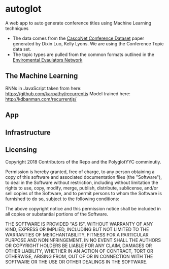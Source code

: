 # autoglot
A web app to auto generate conference titles using Machine Learning techniques

* The data comes from the [CascoNet Conference Dataset](https://arxiv.org/abs/1706.09485) paper generated by Dixin Luo, Kelly Lyons.
We are using the Conference Topic data set.
* The topic types are pulled from the common formats outlined in the [Enviromental Evaulators Network](http://www.environmentalevaluators.net/ideas-for-designing-and-leading-sessions/)

## The Machine Learning

RNNs in JavaScript taken from here: https://github.com/karpathy/recurrentjs
Model trained here: http://kdbanman.com/recurrentjs/

## App
## Infrastructure
## Licensing
Copyright 2018 Contributors of the Repo and the PolyglotYYC comminutiy.

Permission is hereby granted, free of charge, to any person obtaining a copy of this software and associated documentation files (the "Software"), to deal in the Software without restriction, including without limitation the rights to use, copy, modify, merge, publish, distribute, sublicense, and/or sell copies of the Software, and to permit persons to whom the Software is furnished to do so, subject to the following conditions:

The above copyright notice and this permission notice shall be included in all copies or substantial portions of the Software.

THE SOFTWARE IS PROVIDED "AS IS", WITHOUT WARRANTY OF ANY KIND, EXPRESS OR IMPLIED, INCLUDING BUT NOT LIMITED TO THE WARRANTIES OF MERCHANTABILITY, FITNESS FOR A PARTICULAR PURPOSE AND NONINFRINGEMENT. IN NO EVENT SHALL THE AUTHORS OR COPYRIGHT HOLDERS BE LIABLE FOR ANY CLAIM, DAMAGES OR OTHER LIABILITY, WHETHER IN AN ACTION OF CONTRACT, TORT OR OTHERWISE, ARISING FROM, OUT OF OR IN CONNECTION WITH THE SOFTWARE OR THE USE OR OTHER DEALINGS IN THE SOFTWARE.
